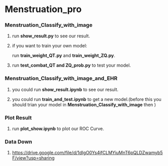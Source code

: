 # Menstruation_pro

### Menstruation_Classify_with_image

 1. run **show_result.py** to see our  result.
 2. if you want to train your own model:
     
     run **train_weight_QT.py** and **train_weight_ZQ.py**.
 4. run **test_combat_QT and ZQ_prob.py** to test your model.

### Menstruation_Classify_with_image_and_EHR

1. you could run **show_result.ipynb** to see our result.

2. you could run **train_and_test.ipynb** to get a new model.(before this you should trian your model in **Menstruation_Classify_with_image** then )


### Plot Result

1. run **plot_show.ipynb** to plot our ROC Curve.

### Data Down
1. https://drive.google.com/file/d/1dIgO0Ys4jfCLMYiuMnT6pQLDZwamyb5F/view?usp=sharing


